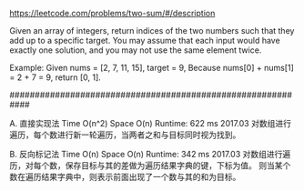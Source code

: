 https://leetcode.com/problems/two-sum/#/description

Given an array of integers, return indices of the two numbers such that they add up to a specific target.
You may assume that each input would have exactly one solution, and you may not use the same element twice.

Example:
Given nums = [2, 7, 11, 15], target = 9,
Because nums[0] + nums[1] = 2 + 7 = 9,
return [0, 1].

############################################################

A. 直接实现法 
Time O(n^2)     Space O(n)
Runtime: 622 ms 2017.03
对数组进行遍历，每个数进行新一轮遍历，当两者之和与目标同时视为找到。

B. 反向标记法
Time O(n)     Space O(n)
Runtime: 342 ms 2017.03
对数组进行遍历，对每个数，保存目标与其的差做为遍历结果字典的键，下标为值。
则当某个数在遍历结果字典中，则表示前面出现了一个数与其的和为目标。
